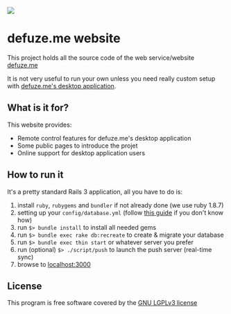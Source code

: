 ![](http://defuze.me/images/logo.png)

defuze.me website
=================

This project holds all the source code of the web service/website [defuze.me](http://defuze.me)

It is not very useful to run your own unless you need really custom setup with [defuze.me's desktop application](https://github.com/defuzeme/desktop).

What is it for?
---------------

This website provides:

* Remote control features for defuze.me's desktop application
* Some public pages to introduce the projet
* Online support for desktop application users

How to run it
-------------

It's a pretty standard Rails 3 application, all you have to do is:

1. install `ruby`, `rubygems` and `bundler` if not already done (we use ruby 1.8.7)
2. setting up your `config/database.yml` (follow [this guide](http://guides.rubyonrails.org/getting_started.html#configuring-a-database) if you don't know how)
3. run `$> bundle install` to install all needed gems
4. run `$> bundle exec rake db:recreate` to create & migrate your database
5. run `$> bundle exec thin start` or whatever server you prefer
6. run (optional) `$> ./script/push` to launch the push server (real-time sync)
7. browse to [localhost:3000](http://localhost:3000)

License
-------
This program is free software covered by the [GNU LGPLv3 license](http://defuze.me/en/license)
